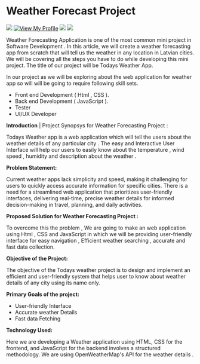 #  Weather Forecast Project

![](https://komarev.com/ghpvc/?username=mscbuild) <a href="https://github.com/mscbuild"><img src="https://camo.githubusercontent.com/e9f3798d5901d27fe2097e37c8e91edb808b38b236dbebd836638c12b836ed7b/68747470733a2f2f696d672e736869656c64732e696f2f62616467652f566965772d4d795f50726f66696c652d677265656e3f6c6f676f3d476974487562" alt="View My Profile" data-canonical-src="https://img.shields.io/badge/View-My_Profile-green?logo=GitHub" style="max-width: 100%;"></a>
![](https://img.shields.io/github/license/mscbuild/analize)
![](https://img.shields.io/github/languages/code-size/mscbuild/laika-prognoze-jelgava)

Weather Forecasting Application is one of the most common mini project in Software Development . In this article, we will create a weather forecasting app from scratch that will tell us the weather in any location in Latvian cities. We will be covering all the steps you have to do while developing this mini project. The title of our project will be Todays Weather App.

In our project as we will be exploring about the web application for weather app so will will be going to require following skill sets.

- Front end Development ( Html , CSS ).
- Back end Development ( JavaScript ).
- Tester
- UI/UX Developer

**Introduction** | Project Synopsys for Weather Forecasting Project :

Todays Weather app is a web application which will tell the users about the weather details of any particular city . The easy and Interactive User Interface will help our users to easily know about the temperature , wind speed , humidity and description about the weather .

**Problem Statement:**

Current weather apps lack simplicity and speed, making it challenging for users to quickly access accurate information for specific cities. There is a need for a streamlined web application that prioritizes user-friendly interfaces, delivering real-time, precise weather details for informed decision-making in travel, planning, and daily activities.

**Proposed Solution for Weather Forecasting Project :**

To overcome this the problem , We are going to make an web application using Html , CSS and JavaScript in which we will be providing user-friendly interface for easy navigation , 
Efficient weather searching , accurate and fast data collection. 

**Objective of the Project:**

The objective of the Todays weather project is to design and implement an efficient and user-friendly system that helps user to know about weather details of any city using its name only.

**Primary Goals of the project:**

- User-friendly Interface
- Accurate weather Details
- Fast data Fetching

**Technology Used:**

Here we are developing a Weather application using HTML, CSS for the frontend, and JavaScript for the backend involves a structured methodology. We are using OpenWeatherMap's API for the weather details .
